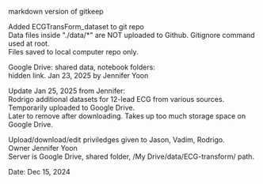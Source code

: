markdown version of gitkeep

Added ECGTransForm_dataset to git repo  
Data files inside "./data/*" are NOT uploaded to Github. Gitignore command used at root.  
Files saved to local computer repo only.  

Google Drive: shared data, notebook folders:  
hidden link. Jan 23, 2025 by Jennifer Yoon

Update Jan 25, 2025 from Jennifer:  
Rodrigo additional datasets for 12-lead ECG from various sources. Temporarily uploaded to Google Drive.  
Later to remove after downloading. Takes up too much storage space on Google Drive.  

Upload/download/edit priviledges given to Jason, Vadim, Rodrigo.  
Owner Jennifer Yoon  
Server is Google Drive, shared folder, /My Drive/data/ECG-transform/ path.  

Date: Dec 15, 2024
